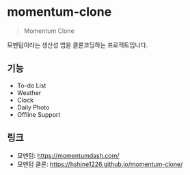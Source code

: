# momentum-clone

> Momentum Clone

모멘텀이라는 생산성 앱을 클론코딩하는 프로젝트입니다.

## 기능

- To-do List
- Weather
- Clock
- Daily Photo
- Offline Support

## 링크

- 모멘텀: <https://momentumdash.com/>
- 모멘텀 클론: <https://hshine1226.github.io/momentum-clone/>
